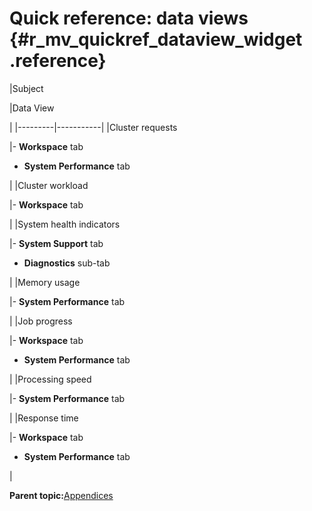 # Quick reference: data views {#r_mv_quickref_dataview_widget .reference}

|Subject

|Data View

|
|---------|-----------|
|Cluster requests

|-   **Workspace** tab
-   **System Performance** tab

|
|Cluster workload

|-   **Workspace** tab

|
|System health indicators

|-   **System Support** tab
-   **Diagnostics** sub-tab

|
|Memory usage

|-   **System Performance** tab

|
|Job progress

|-   **Workspace** tab
-   **System Performance** tab

|
|Processing speed

|-   **System Performance** tab

|
|Response time

|-   **Workspace** tab
-   **System Performance** tab

|

**Parent topic:**[Appendices](../appendices/appendix_top.html)

